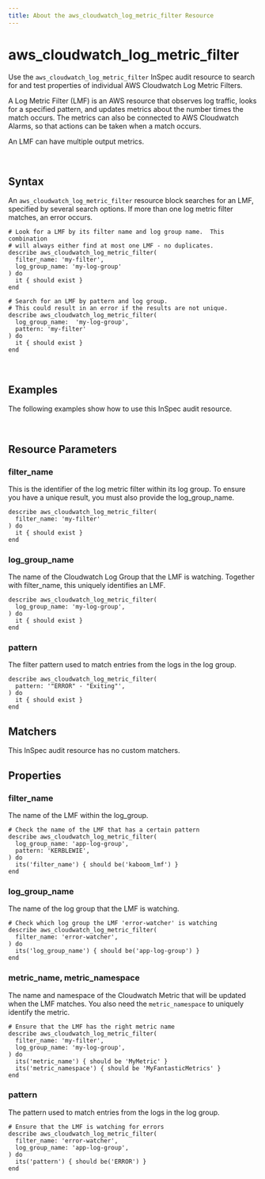 ```yaml
---
title: About the aws_cloudwatch_log_metric_filter Resource
---
```


# aws_cloudwatch_log_metric_filter

Use the `aws_cloudwatch_log_metric_filter` InSpec audit resource to search for and test properties of individual AWS Cloudwatch Log Metric Filters.

A Log Metric Filter (LMF) is an AWS resource that observes log traffic, looks for a specified pattern, and updates metrics about the number times the match occurs.  The metrics can also be connected to AWS Cloudwatch Alarms, so that actions can be taken when a match occurs.

An LMF can have multiple output metrics.

<br>

## Syntax

An `aws_cloudwatch_log_metric_filter` resource block searches for an LMF, specified by several search options.  If more than one log metric filter matches, an error occurs.

    # Look for a LMF by its filter name and log group name.  This combination
    # will always either find at most one LMF - no duplicates.
    describe aws_cloudwatch_log_metric_filter(
      filter_name: 'my-filter',
      log_group_name: 'my-log-group'
    ) do
      it { should exist }
    end

    # Search for an LMF by pattern and log group.
    # This could result in an error if the results are not unique.
    describe aws_cloudwatch_log_metric_filter(
      log_group_name:  'my-log-group',
      pattern: 'my-filter'
    ) do
      it { should exist }
    end

<br>

## Examples

The following examples show how to use this InSpec audit resource.

<br>

## Resource Parameters

### filter_name

This is the identifier of the log metric filter within its log group.  To ensure you have a unique result, you must also provide the log_group_name.

    describe aws_cloudwatch_log_metric_filter(
      filter_name: 'my-filter'
    ) do
      it { should exist }
    end

### log_group_name

The name of the Cloudwatch Log Group that the LMF is watching.  Together with filter_name, this uniquely identifies an LMF.

    describe aws_cloudwatch_log_metric_filter(
      log_group_name: 'my-log-group',
    ) do
      it { should exist }
    end

### pattern

The filter pattern used to match entries from the logs in the log group.

    describe aws_cloudwatch_log_metric_filter(
      pattern: '"ERROR" - "Exiting"',
    ) do
      it { should exist }
    end

## Matchers

This InSpec audit resource has no custom matchers.

## Properties

### filter_name

The name of the LMF within the log_group.

    # Check the name of the LMF that has a certain pattern
    describe aws_cloudwatch_log_metric_filter(
      log_group_name: 'app-log-group',
      pattern: 'KERBLEWIE',
    ) do
      its('filter_name') { should be('kaboom_lmf') }
    end

### log_group_name

The name of the log group that the LMF is watching.

    # Check which log group the LMF 'error-watcher' is watching 
    describe aws_cloudwatch_log_metric_filter(
      filter_name: 'error-watcher',
    ) do
      its('log_group_name') { should be('app-log-group') }
    end

### metric_name, metric_namespace

The name and namespace of the Cloudwatch Metric that will be updated when the LMF matches.  You also need the `metric_namespace` to uniquely identify the metric.

    # Ensure that the LMF has the right metric name
    describe aws_cloudwatch_log_metric_filter(
      filter_name: 'my-filter',
      log_group_name: 'my-log-group',
    ) do
      its('metric_name') { should be 'MyMetric' }
      its('metric_namespace') { should be 'MyFantasticMetrics' }
    end

### pattern

The pattern used to match entries from the logs in the log group.

    # Ensure that the LMF is watching for errors
    describe aws_cloudwatch_log_metric_filter(
      filter_name: 'error-watcher',
      log_group_name: 'app-log-group',
    ) do
      its('pattern') { should be('ERROR') }
    end

